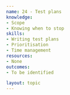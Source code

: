 ```yaml
---
name: 24 - Test plans
knowledge:
- Scope
- Knowing when to stop
skills:
- Writing test plans
- Prioritisation
- Time management
resources:
- None
outcomes:
- To be identified

layout: topic
---
```

